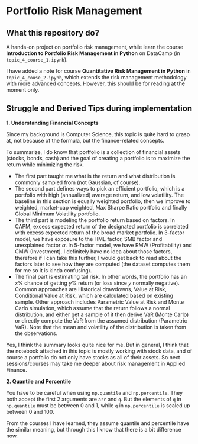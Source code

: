 # Portfolio Risk Management

## What this repository do?

A hands-on project on portfolio risk management, while learn the course **Introduction to Portfolio Risk Management in Python** on DataCamp (in `topic_4_course_1.ipynb`).

I have added a note for course **Quantitative Risk Management in Python** in `topic_4_couse_2.ipynb`, which extends the risk management methodology with more advanced concepts. However, this should be for reading at the moment only.

## Struggle and Derived Tips during implementation

**1. Understanding Financial Concepts**

Since my background is Computer Science, this topic is quite hard to grasp at, not because of the formula, but the finance-related concepts.

To summarize, I do know that portfolio is a collection of financial assets (stocks, bonds, cash) and the goal of creating a portfolio is to maximize the return while minimizing the risk.
- The first part taught me what is the return and what distribution is commonly sampled from (not Gaussian, of course). 
- The second part defines ways to pick an efficient portfolio, which is a portfolio with high (annualized) average return, and low volatility. The baseline in this section is equally weighted portfolio, then we improve to weighted, market-cap weighted, Max Sharpe Ratio portfolio and finally Global Minimum Volatility portfolio.
- The third part is modeling the portfolio return based on factors. In CAPM, excess expected return of the designated portfolio is correlated with excess expected return of the broad market portfolio. In 3-factor model, we have exposure to the HML factor, SMB factor and unexplained factor $\alpha$. In 5-factor model, we have RMW (Profitability) and CMW (Investment). I definitely have no idea about those factors, therefore if I can take this further, I would get back to read about the factors later to see how they are computed (the dataset computes them for me so it is kinda confusing).
- The final part is estimating tail risk. In other words, the portfolio has an $x$% chance of getting $y$% return (or loss since $y$ normally negative). Common approaches are Historical drawdowns, Value at Risk, Conditional Value at Risk, which are calculated based on existing sample. Other approach includes Parametric Value at Risk and Monte Carlo simulation, which assume that the return follows a normal distribution, and either get a sample of it then derive VaR (Monte Carlo) or directly compute the VaR from the assumed distribution (Parametric VaR). Note that the mean and volatility of the distribution is taken from the observations.

Yes, I think the summary looks quite nice for me. But in general, I think that the notebook attached in this topic is mostly working with stock data, and of course a portfolio do not only have stocks as all of their assets. So next sessions/courses may take me deeper about risk management in Applied Finance.

**2. Quantile and Percentile**

You have to be careful when using `np.quantile` and `np.percentile`. They both accept the first 2 arguments are `arr` and `q`. But the elements of `q` in `np.quantile` must be between 0 and 1, while `q` in `np.percentile` is scaled up between 0 and 100.

From the courses I have learned, they assume quantile and percentile have the similar meaning, but through this I know that there is a bit difference now.
